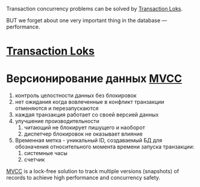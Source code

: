 Transaction concurrency problems can be solved by [Transaction Loks](Transaction%20Loks.md).

BUT we forget about one very important thing in the database — performance.

# [Transaction Loks](Transaction%20Loks.md)

# Версионирование данных [MVCC](MVCC.md)

1. контроль целостности данных без блокировок
2. нет ожидания когда вовлеченные в конфликт транзакции отменяются и перезапускаются
3. каждая транзакция работает со своей версией данных
4. улучшение производительности
	1. читающий не блокирует пишущего и наоборот
	2. диспетчер блокировок не оказывает влияние 
5. Временная метка - уникальный ID, создаваемый БД для обозначения относительного момента времени запуска транзакции:
	1. системные часы
	2. счетчик

[MVCC](MVCC.md) is a lock-free solution to track multiple versions (snapshots) of records to achieve high performance and concurrency safety.
















